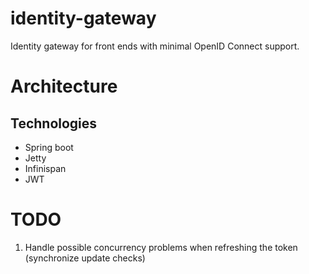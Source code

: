 # identity-gateway
Identity gateway for front ends with minimal OpenID Connect support.

# Architecture

## Technologies
* Spring boot
* Jetty
* Infinispan
* JWT

# TODO
1. Handle possible concurrency problems when refreshing the token (synchronize update checks)

